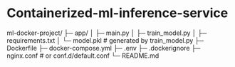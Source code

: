 # Containerized-ml-inference-service

ml-docker-project/
├─ app/
│  ├─ main.py
│  ├─ train_model.py
│  ├─ requirements.txt
│  └─ model.pkl         # generated by train_model.py
├─ Dockerfile
├─ docker-compose.yml
├─ .env
├─ .dockerignore
├─ nginx.conf           # or conf.d/default.conf
└─ README.md
